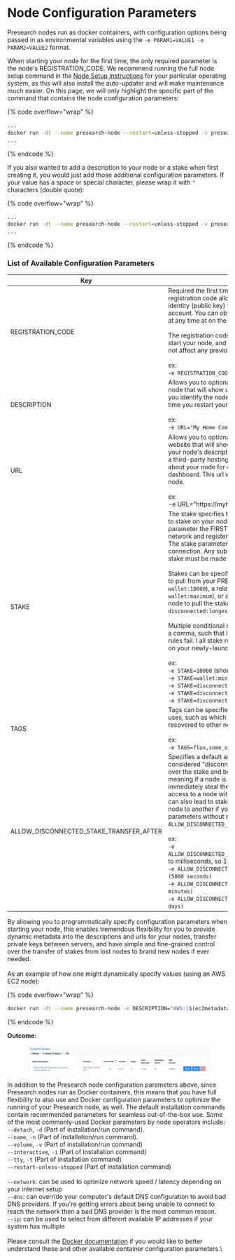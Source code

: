 # Node Configuration Parameters

Presearch nodes run as docker containers, with configuration options being passed in as environmental variables using the `-e PARAM1=VALUE1 -e PARAM2=VALUE2` format.

When starting your node for the first time, the only required parameter is the node's REGISTRATION\_CODE. We recommend running the full node setup command in the [Node Setup Instructions](setup.md) for your particular operating system, as this will also install the auto-updater and will make maintenance much easier. On this page, we will only highlight the specific part of the command that contains the node configuration parameters:

{% code overflow="wrap" %}
```bash
...
docker run -dt --name presearch-node --restart=unless-stopped -v presearch-node-storage:/app/node -e REGISTRATION_CODE=$YOUR_REGISTRATION_CODE_HERE presearch/node
...
```
{% endcode %}

If you also wanted to add a description to your node or a stake when first creating it, you would just add those additional configuration parameters. If your value has a space or special character, please wrap it with `"` characters (double quote):

{% code overflow="wrap" %}
```bash
...
docker run -dt --name presearch-node --restart=unless-stopped -v presearch-node-storage:/app/node -e REGISTRATION_CODE=$YOUR_REGISTRATION_CODE_HERE -e DESCRIPTION="My First Node" -e STAKE=10000 presearch/node
...
```
{% endcode %}

### List of Available Configuration Parameters

<table><thead><tr><th width="254">Key</th><th></th></tr></thead><tbody><tr><td>REGISTRATION_CODE</td><td>Required the first time you start your node. This node registration code allows your node to associate its identity (public key) with your registered Presearch account. You can obtain or change your registration code at any time at on the <a href="https://nodes.presearch.com/dashboard">nodes dashboard</a>. <br><br>The registration code is ONLY required the first time you start your node, and changing the registration code will not affect any previously-connected nodes.<br><br>ex:<br><code>-e REGISTRATION_CODE=XXXXXXXX</code></td></tr><tr><td>DESCRIPTION</td><td>Allows you to optionally pass in a description of your node that will show up in your nodes dashboard to help you identify the node. This description will reset every time you restart your node.<br><br>ex:<br><code>-e URL="My Home Computer"</code></td></tr><tr><td>URL</td><td>Allows you to optionally pass in a link to a third-party website that will show up in your nodes dashboard with your node's description. This will often be used to link to a third-party hosting provider's dashboard information about your node for convenient access from your node dashboard. This url will reset every time you start your node.<br><br>ex:<br>-e URL="https://myhostingprovider.com/servers/12345"</td></tr><tr><td>STAKE</td><td>The stake specifies the number of PRE tokens you wish to stake on your node. The stake can ONLY be set by this parameter the FIRST time your node connects to the network and registers with the REGISTRATION_CODE. The stake parameter will be ignored after the first connection. Any subsequent changes to your node's stake must be made on the <a href="https://nodes.presearch.com/dashboard">node dashboard</a>.<br><br>Stakes can be specified as as an exact number of tokens to pull from your PRE Wallet (i.e. <code>10000</code> or the equivalent <code>wallet:10000</code>), a relative number (i.e. <code>wallet:minimum</code> or <code>wallet:maximum</code>), or as the metadata of a specific other node to pull the stake from (i.e. <code>disconnected:oldest</code>, <code>disconnected:longest</code>, <code>disconnected:oldest#flux</code>).<br><br>Multiple conditional stake rules can also be separated by a comma, such that later rules only execute if previous rules fail. I all stake rules fail, then no stake will be applied on your newly-launched node.<br><br>ex:<br><code>-e STAKE=10000</code> (shorthand for <code>STAKE=wallet:10000</code>)<br><code>-e STAKE=wallet:minimum</code><br><code>-e STAKE=disconnected:oldest</code><br><code>-e STAKE=disconnected:oldest#flux</code><br><code>-e STAKE=disconnected:oldest#flux,wallet:minimum</code></td></tr><tr><td>TAGS</td><td>Tags can be specified to label your nodes for specific uses, such as which nodes can have their stakes recovered to other nodes.<br><br>ex:<br><code>-e TAGS=flux,some_other_tag</code></td></tr><tr><td>ALLOW_DISCONNECTED_STAKE_TRANSFER_AFTER</td><td>Specifies a default amount of time after which a node is considered "disconnected" and another node could take over the stake and begin using it. The default value is "0", meaning if a node is disconnected then another node can immediately steal the stake. This is helpful if you lose access to a node without backing up the private key, but can also lead to stakes unexpectedly migrating from one node to another if you used the <code>STAKE=disconnected:...</code> parameters without specifying a reasonable <code>ALLOW_DISCONNECTED_STAKE_TRANSFER_AFTER</code> value.<br><br>ex:<br><code>-e ALLOW_DISCONNECTED_STAKE_TRANSFER_AFTER=10000</code>(defaults to milliseconds, so 10 seconds here)<br><code>-e ALLOW_DISCONNECTED_STAKE_TRANSFER_AFTER=5000s (5000 seconds)</code><br><code>-e ALLOW_DISCONNECTED_STAKE_TRANSFER_AFTER=30m (30 minutes)</code><br><code>-e ALLOW_DISCONNECTED_STAKE_TRANSFER_AFTER=7d (7 days)</code></td></tr></tbody></table>

By allowing you to programmatically specify configuration parameters when starting your node, this enables tremendous flexibility for you to provide dynamic metadata into the descriptions and urls for your nodes, transfer private keys between servers, and have simple and fine-grained control over the transfer of stakes from lost nodes to brand new nodes if ever needed.\
\
As an example of how one might dynamically specify values (using an AWS EC2 node):

{% code overflow="wrap" %}
```bash
docker run -dt --name presearch-node -e DESCRIPTION="AWS:[$(ec2metadata --instance-id), $(ec2metadata --availability-zone), $(ec2metadata --public-ipv4)]" -e URL="https://$(ec2metadata --availability-zone | sed 's/.$//').console.aws.amazon.com/ec2/v2/home?region=$(ec2metadata --availability-zone | sed 's/.$//')#InstanceDetails:instanceId=$(ec2metadata --instance-id)" -e REGISTRATION_CODE="XXXXXXXXXXXXXXXXXXXXXXXXXXXXXXXX" presearch/node
```
{% endcode %}

**Outcome:**

<figure><img src="../.gitbook/assets/image (5).png" alt=""><figcaption></figcaption></figure>

In addition to the Presearch node configuration parameters above, since Presearch nodes run as Docker containers, this means that you have full flexibility to also use and Docker configuration parameters to optimize the running of your Presearch node, as well. The default installation commands contain recommended parameters for seamless out-of-the-box use. Some of the most commonly-used Docker parameters by node operators include:\
`--detach`, `-d` (Part of installation/run command). \
`--name`, `-n` (Part of installation/run command). \
`--volume`, `-v` (Part of installation/run command)\
`--interactive`, `-i` (Part of installation command)\
`--tty`, `-t` (Part of installation command)\
`--restart-unless-stopped` (Part of installation command)\
\
`--network`: can be used to optimize network speed / latency depending on your internet setup\
`--dns`: can override your computer's default DNS configuration to avoid bad DNS providers. If you're getting errors about being unable to connect to reach the network then a bad DNS provider is the most common reason.\
`--ip`: can be used to select from different available IP addresses if your system has multiple\
\
Please consult the [Docker documentation](https://docs.docker.com/engine/reference/run/) if you would like to better understand these and other available container configuration parameters.\

